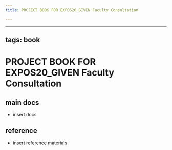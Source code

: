 ```yaml
---
title: PROJECT BOOK FOR EXPOS20_GIVEN Faculty Consultation

---
```



---
tags: book
---

PROJECT BOOK FOR EXPOS20_GIVEN Faculty Consultation
===

main docs
---

- insert docs

reference
---

- insert reference materials

